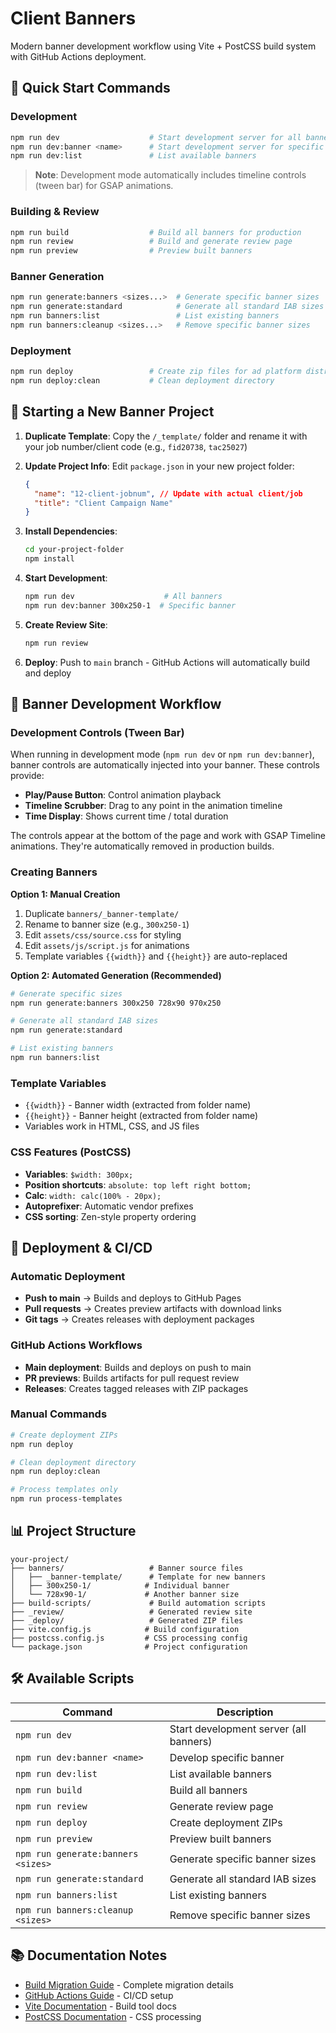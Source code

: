 # Client Banners

Modern banner development workflow using Vite + PostCSS build system with GitHub Actions deployment.

## 🚀 Quick Start Commands

### Development

```bash
npm run dev                    # Start development server for all banners (with timeline controls)
npm run dev:banner <name>      # Start development server for specific banner (with timeline controls)
npm run dev:list               # List available banners
```

> **Note**: Development mode automatically includes timeline controls (tween bar) for GSAP animations.

### Building & Review

```bash
npm run build                  # Build all banners for production
npm run review                 # Build and generate review page
npm run preview                # Preview built banners
```

### Banner Generation

```bash
npm run generate:banners <sizes...>  # Generate specific banner sizes
npm run generate:standard            # Generate all standard IAB sizes
npm run banners:list                 # List existing banners
npm run banners:cleanup <sizes...>   # Remove specific banner sizes
```

### Deployment

```bash
npm run deploy                 # Create zip files for ad platform distribution
npm run deploy:clean           # Clean deployment directory
```

## 📁 Starting a New Banner Project

1. **Duplicate Template**: Copy the `/_template/` folder and rename it with your job number/client code (e.g., `fid20738`, `tac25027`)

2. **Update Project Info**: Edit `package.json` in your new project folder:

   ```json
   {
     "name": "12-client-jobnum", // Update with actual client/job
     "title": "Client Campaign Name"
   }
   ```

3. **Install Dependencies**:

   ```bash
   cd your-project-folder
   npm install
   ```

4. **Start Development**:

   ```bash
   npm run dev                    # All banners
   npm run dev:banner 300x250-1  # Specific banner
   ```

5. **Create Review Site**:

   ```bash
   npm run review
   ```

6. **Deploy**: Push to `main` branch - GitHub Actions will automatically build and deploy

## 🎨 Banner Development Workflow

### Development Controls (Tween Bar)

When running in development mode (`npm run dev` or `npm run dev:banner`), banner controls are automatically injected into your banner. These controls provide:

- **Play/Pause Button**: Control animation playback
- **Timeline Scrubber**: Drag to any point in the animation timeline
- **Time Display**: Shows current time / total duration

The controls appear at the bottom of the page and work with GSAP Timeline animations. They're automatically removed in production builds.

### Creating Banners

**Option 1: Manual Creation**

1. Duplicate `banners/_banner-template/`
2. Rename to banner size (e.g., `300x250-1`)
3. Edit `assets/css/source.css` for styling
4. Edit `assets/js/script.js` for animations
5. Template variables `{{width}}` and `{{height}}` are auto-replaced

**Option 2: Automated Generation (Recommended)**

```bash
# Generate specific sizes
npm run generate:banners 300x250 728x90 970x250

# Generate all standard IAB sizes
npm run generate:standard

# List existing banners
npm run banners:list
```

### Template Variables

- `{{width}}` - Banner width (extracted from folder name)
- `{{height}}` - Banner height (extracted from folder name)
- Variables work in HTML, CSS, and JS files

### CSS Features (PostCSS)

- **Variables**: `$width: 300px;`
- **Position shortcuts**: `absolute: top left right bottom;`
- **Calc**: `width: calc(100% - 20px);`
- **Autoprefixer**: Automatic vendor prefixes
- **CSS sorting**: Zen-style property ordering

## 🔄 Deployment & CI/CD

### Automatic Deployment

- **Push to main** → Builds and deploys to GitHub Pages
- **Pull requests** → Creates preview artifacts with download links
- **Git tags** → Creates releases with deployment packages

### GitHub Actions Workflows

- **Main deployment**: Builds and deploys on push to main
- **PR previews**: Builds artifacts for pull request review
- **Releases**: Creates tagged releases with ZIP packages

### Manual Commands

```bash
# Create deployment ZIPs
npm run deploy

# Clean deployment directory
npm run deploy:clean

# Process templates only
npm run process-templates
```

## 📊 Project Structure

```
your-project/
├── banners/                   # Banner source files
│   ├── _banner-template/      # Template for new banners
│   ├── 300x250-1/            # Individual banner
│   └── 728x90-1/             # Another banner size
├── build-scripts/             # Build automation scripts
├── _review/                   # Generated review site
├── _deploy/                   # Generated ZIP files
├── vite.config.js            # Build configuration
├── postcss.config.js         # CSS processing config
└── package.json              # Project configuration
```

## 🛠 Available Scripts

| Command                            | Description                            |
| ---------------------------------- | -------------------------------------- |
| `npm run dev`                      | Start development server (all banners) |
| `npm run dev:banner <name>`        | Develop specific banner                |
| `npm run dev:list`                 | List available banners                 |
| `npm run build`                    | Build all banners                      |
| `npm run review`                   | Generate review page                   |
| `npm run deploy`                   | Create deployment ZIPs                 |
| `npm run preview`                  | Preview built banners                  |
| `npm run generate:banners <sizes>` | Generate specific banner sizes         |
| `npm run generate:standard`        | Generate all standard IAB sizes        |
| `npm run banners:list`             | List existing banners                  |
| `npm run banners:cleanup <sizes>`  | Remove specific banner sizes           |

## 📚 Documentation Notes

- [Build Migration Guide](BUILD_MIGRATION.md) - Complete migration details
- [GitHub Actions Guide](GITHUB_ACTIONS_MIGRATION.md) - CI/CD setup
- [Vite Documentation](https://vitejs.dev/) - Build tool docs
- [PostCSS Documentation](https://postcss.org/) - CSS processing
